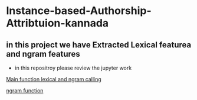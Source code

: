 # Instance-based-Authorship-Attribtuion-kannada
## in this project we have Extracted Lexical featurea and ngram features
* in this repositroy please review the jupyter work <br>

[Main function lexical and ngram calling  ](https://github.com/Ravikumar-Pawar/Instance-based-Authorship-Attribtuion-kannada/blob/main/Jupyter-work/Main_function.ipynb)

[ngram function](https://github.com/Ravikumar-Pawar/Instance-based-Authorship-Attribtuion-kannada/blob/main/Jupyter-work/N_gram_Final.ipynb)
